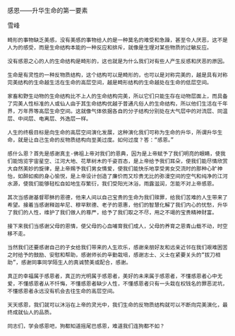 感恩——升华生命的第一要素

雪峰


    畸形的事物缺乏美感，没有美感的事物给人的是一种莫名的难受和急躁，甚至令人厌恶，这不是人为的感受，而是生命结构本能的一种反应和排斥，就像是生理对某些物质的过敏反应。

    没有感恩之心的人的生命结构是畸形的，这也就是为什么我们对有些人产生反感和厌恶的原因。

    生命是有灵性的一种反物质结构，这个结构可以是畸形的，也可以是对称完美的，越是具有对称完美结构的生命越生活在生命的高层空间，越是畸形结构的生命越处在生命的低层空间。

    家畜和野生动物的生命结构比不上人的生命结构完美，所以它们只能生存在动物层面上，而具备了完美人性标准的人或仙人由于其生命结构优越于普通凡俗人的生命结构，所以他们生活在千年界，万年界等高层生命空间。这就像气体依据各自的分子结构分别处在大气层中的对流层、同温层、中间层、电离层、外逸层一样。

    人生的终极目标是向生命的高层空间演化发展，这种演化我们可称为生命的升华，所谓升华生命，就是让自己生命的反物质结构向至美过度。如何过度？答：“感恩。”

    感什么恩？首先是感谢真主-佛祖上帝对我们的恩典，因为是上帝赋予了我们明亮的眼睛，使我们能饱览宇宙星空、江河大地、花草树木的千姿百态，是上帝给予我们耳朵，使我们能尽情欣赏大自然美妙的旋律，是上帝赐予我们男女情爱，使我们能快乐地享受男女交流时的那种心旷神怡，如醉如痴的身心愉悦，是上帝设计创造了廉价而又珍贵无比的弥漫空间的空气和纯净的江河水源，使我们能够轻松自如地生存繁衍，我们受阳光沐浴，雨露滋润，怎能不对上帝感恩。

    其次当感谢基督耶稣的恩德，他来人间以自己宝贵的生命为我们赎罪，给我们苦难的人生带来了希望。接着当感谢释迦牟尼、穆罕默德、老子的恩惠，他们的智慧化解了我们内心的忧愁，升华了我们的人性，维护了我们做人的尊严，给予了我们取之不尽，用之不竭的宝贵精神财富。

    接下来我们当感谢父母的恩情，使父母的心血哺育我们成人，父母的养育之恩青山载不动，时空移不走。

    当然我们还要感谢自己的子女给我们带来的人生欢乐，感谢亲朋好友和远亲近邻在我们艰难困苦之时给予的鼓励、安慰和帮助，感谢师长的辛勤栽培，感谢志士、义士在紧要关头的“拔刀相助”，感谢同事同学陌生人的真诚赞美或配合，感谢。

    真正的幸福属于感恩者，真正的光明属于感恩者，美好的未来属于感恩者，不懂感恩者心中无爱，不懂感恩者从不忏悔，不懂感恩者缺少人性，不懂感恩者只有一头栽在权钱名的罪恶泥坑，不懂感恩者永远没有机会去往生命的高层空间。

    天天感恩，我们就可以沐浴在上帝的灵光中，我们生命的反物质结构就可以不断向完美演化，最终成就仙人的品质。

    同志们，学会感恩吧，狗都知道摇尾巴感恩，难道我们连狗都不如？



